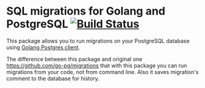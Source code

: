 # SQL migrations for Golang and PostgreSQL [![Build Status](https://travis-ci.org/dskarataev/migrations.svg)](https://travis-ci.org/dskarataev/migrations)

This package allows you to run migrations on your PostgreSQL database using [Golang Postgres client](https://github.com/go-pg/pg).

The difference between this package and original one https://github.com/go-pg/migrations that with this package you can run migrations from your code, not from command line. Also it saves migration's comment to the database for history.
